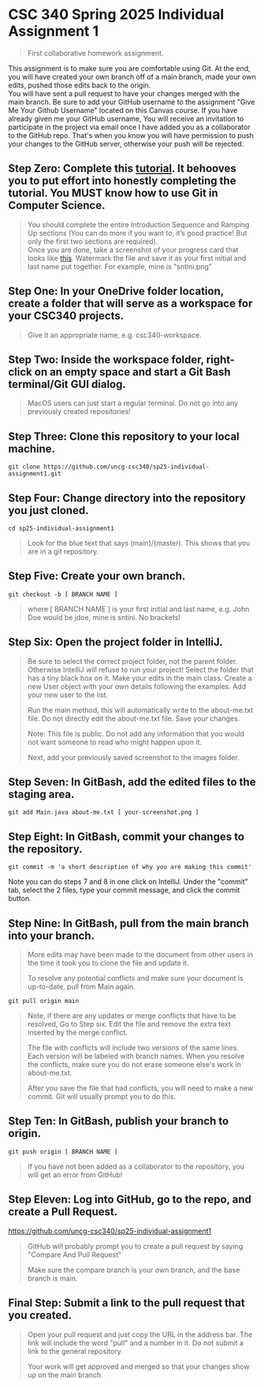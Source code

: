 # CSC 340 Spring 2025 Individual Assignment 1
> First collaborative homework assignment.

This assignment is to make sure you are comfortable using Git. At the end, you will have created your own branch off of a main branch, made your own edits, pushed those edits back to the origin. \
You will have sent a pull request to have your changes merged with the main branch. Be sure to add your GitHub username to the assignment "Give Me Your Github Username" located on this Canvas course. If you have already given me your GitHub username, 
You will receive an invitation to participate in the project via email once I have added you as a collaborator to the GitHub repo. That's when you know you will have permission to push your changes to the GitHub server, otherwise your push will be rejected.

## Step Zero: Complete this [tutorial](https://learngitbranching.js.org/). It behooves you to put effort into honestly completing the tutorial. You MUST know how to use Git in Computer Science. 
> You should complete the entire Introduction Sequence and Ramping Up sections (You can do more if you want to, it’s good practice! But only the first two sections are required).\
Once you are done, take a screenshot of your progress card that looks like [this](https://github.com/uncg-csc340/sp25-individual-assignment1/blob/main/src/images/sntini.png). Watermark the file and save it as your first initial and last name put together. For example, mine is "sntini.png"

## Step One: In your OneDrive folder location, create a folder that will serve as a workspace for your CSC340 projects. 
> Give it an appropriate name, e.g. csc340-workspace.

## Step Two: Inside the workspace folder, right-click on an empty space and start a Git Bash terminal/Git GUI dialog. 
> MacOS users can just start a regular terminal.
> Do not go into any previously created repositories!

## Step Three: Clone this repository to your local machine.
    git clone https://github.com/uncg-csc340/sp25-individual-assignment1.git

## Step Four: Change directory into the repository you just cloned. 
    cd sp25-individual-assignment1
> Look for the blue text that says (main)/(master). This shows that you are in a git repository.

## Step Five: Create your own branch.
    git checkout -b [ BRANCH NAME ]
> where [ BRANCH NAME ] is your first initial and last name, e.g. John Doe would be jdoe, mine is sntini. No brackets!

## Step Six: Open the project folder in IntelliJ.
> Be sure to select the correct project folder, not the parent folder. Otherwise IntelliJ will refuse to run your project! Select the folder that has a tiny black box on it.
> Make your edits in the main class. Create a new User object with your own details following the examples. Add your new user to the list. 
>
> Run the main method, this will automatically write to the about-me.txt file. Do not directly edit the about-me.txt file. Save your changes.
> 
> Note: This file is public. Do not add any information that you would not want someone to read who might happen upon it.
>
> Next, add your previously saved screenshot to the images folder.

## Step Seven: In GitBash, add the edited files to the staging area.
    git add Main.java about-me.txt [ your-screenshot.png ]
    
## Step Eight: In GitBash, commit your changes to the repository.
    git commit -m 'a short description of why you are making this commit'


Note you can do steps 7 and 8 in one click on IntelliJ. Under the "commit" tab, select the 2 files, type your commit message, and click the commit button.
## Step Nine: In GitBash, pull from the main branch into your branch.
>More edits may have been made to the document from other users in the time it took you to clone the file and update it.
>
>To resolve any potential conflicts and make sure your document is up-to-date, pull from Main again.

    git pull origin main

> Note, if there are any updates or merge conflicts that have to be resolved, Go to Step six. Edit the file and remove the extra text inserted by the merge conflict.
> 
> The file with conflicts will include two versions of the same lines. Each version will be labeled with branch names. When you resolve the conflicts, make sure you do
> not erase someone else's work in about-me.txt.
>
> After you save the file that had conflicts, you will need to make a new commit. Git will usually prompt you to do this.

## Step Ten: In GitBash, publish your branch to origin.
    git push origin [ BRANCH NAME ]
> If you have not been added as a collaborator to the repository, you will get an error from GitHub!

## Step Eleven: Log into GitHub, go to the repo, and create a Pull Request.
https://github.com/uncg-csc340/sp25-individual-assignment1
> GitHub will probably prompt you to create a pull request by saying "Compare And Pull Request"
> 
> Make sure the compare branch is your own branch, and the base branch is main.

## Final Step: Submit a link to the pull request that you created.
> Open your pull request and just copy the URL in the address bar. The link will include the word "pull" and a number in it. Do not submit a link to the general repository.
> 
> Your work will get approved and merged so that your changes show up on the main branch.
